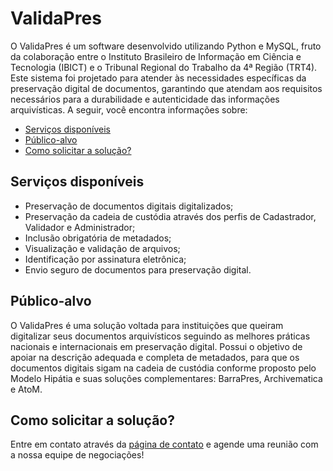 # ValidaPres
O ValidaPres é um software desenvolvido utilizando Python e MySQL, fruto da colaboração entre o Instituto Brasileiro de Informação em Ciência e Tecnologia (IBICT) e o Tribunal Regional do Trabalho da 4ª Região (TRT4). Este sistema foi projetado para atender às necessidades específicas da preservação digital de documentos, garantindo que atendam aos requisitos necessários para a durabilidade e autenticidade das informações arquivísticas.
A seguir, você encontra informações sobre: 
- [Serviços disponíveis](##Serviços-disponíveis)
- [Público-alvo](##Público-alvo)
- [Como solicitar a solução?](##Como-solicitar-a-solução?)
## Serviços disponíveis 
- Preservação de documentos digitais digitalizados; 
- Preservação da cadeia de custódia através dos perfis de Cadastrador, Validador e Administrador; 
- Inclusão obrigatória de metadados; 
- Visualização e validação de arquivos; 
- Identificação por assinatura eletrônica; 
- Envio seguro de documentos para preservação digital. 
## Público-alvo
O ValidaPres é uma solução voltada para instituições que queiram digitalizar seus documentos arquivísticos seguindo as melhores práticas nacionais e internacionais em preservação digital. Possui o objetivo de apoiar na descrição adequada e completa de metadados, para que os documentos digitais sigam na cadeia de custódia conforme proposto pelo Modelo Hipátia e suas soluções complementares: BarraPres, Archivematica e AtoM. 
## Como solicitar a solução? 
Entre em contato através da [página de contato](https://hipatia.ibict.br/contato-2/) e agende uma reunião com a nossa equipe de negociações! 
